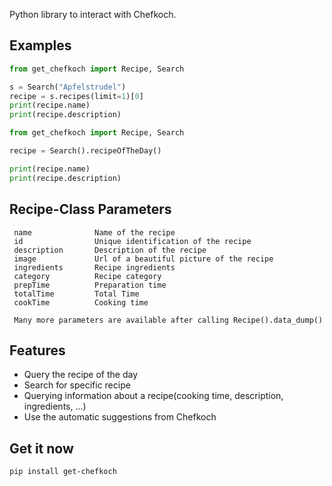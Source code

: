 Python library to interact with Chefkoch.


## Examples
```python
from get_chefkoch import Recipe, Search

s = Search("Apfelstrudel")
recipe = s.recipes(limit=1)[0]
print(recipe.name)
print(recipe.description)
```

```python
from get_chefkoch import Recipe, Search

recipe = Search().recipeOfTheDay()

print(recipe.name)
print(recipe.description)
```

## Recipe-Class Parameters
     name              Name of the recipe
     id                Unique identification of the recipe
     description       Description of the recipe
     image             Url of a beautiful picture of the recipe
     ingredients       Recipe ingredients
     category          Recipe category
     prepTime          Preparation time
     totalTime         Total Time
     cookTime          Cooking time
     
     Many more parameters are available after calling Recipe().data_dump()


## Features
- Query the recipe of the day
- Search for specific recipe
- Querying information about a recipe(cooking time, description, ingredients, ...)
- Use the automatic suggestions from Chefkoch


## Get it now
```
pip install get-chefkoch
```
